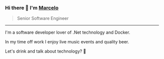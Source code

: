 ### Hi there 👋 I'm [Marcelo](https://www.linkedin.com/in/marcelo-oliveira-0082b8141)

> Senior Software Engineer

----------------------------------------------------------------

I'm a software developer lover of .Net technology and Docker.

In my time off work I enjoy live music events and quality beer.

Let's drink and talk about technology? 🍻

